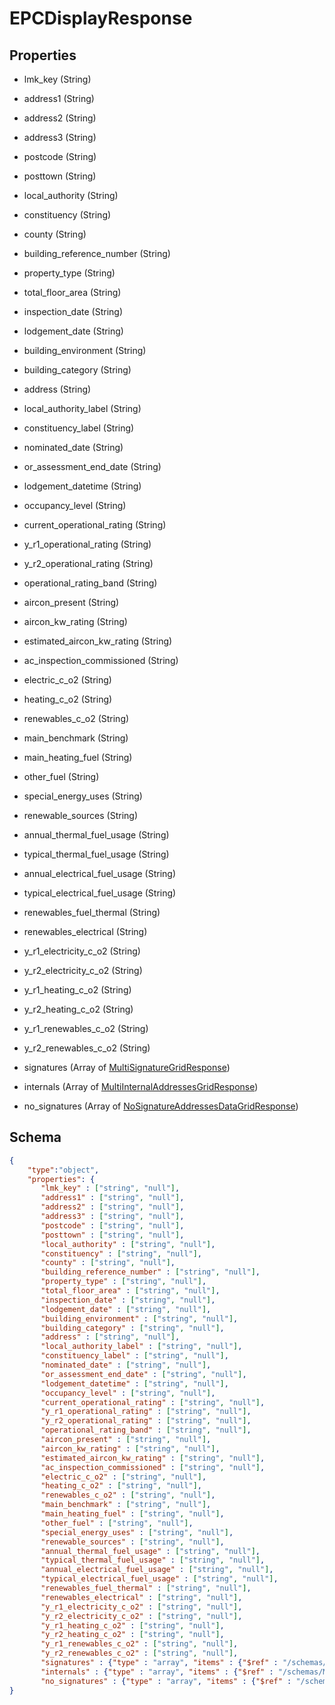 # EPCDisplayResponse
## Properties
- lmk_key (String)

   
- address1 (String)

   
- address2 (String)

   
- address3 (String)

   
- postcode (String)

   
- posttown (String)

   
- local_authority (String)

   
- constituency (String)

   
- county (String)

   
- building_reference_number (String)

   
- property_type (String)

   
- total_floor_area (String)

   
- inspection_date (String)

   
- lodgement_date (String)

   
- building_environment (String)

   
- building_category (String)

   
- address (String)

   
- local_authority_label (String)

   
- constituency_label (String)

   
- nominated_date (String)

   
- or_assessment_end_date (String)

   
- lodgement_datetime (String)

   
- occupancy_level (String)

   
- current_operational_rating (String)

   
- y_r1_operational_rating (String)

   
- y_r2_operational_rating (String)

   
- operational_rating_band (String)

   
- aircon_present (String)

   
- aircon_kw_rating (String)

   
- estimated_aircon_kw_rating (String)

   
- ac_inspection_commissioned (String)

   
- electric_c_o2 (String)

   
- heating_c_o2 (String)

   
- renewables_c_o2 (String)

   
- main_benchmark (String)

   
- main_heating_fuel (String)

   
- other_fuel (String)

   
- special_energy_uses (String)

   
- renewable_sources (String)

   
- annual_thermal_fuel_usage (String)

   
- typical_thermal_fuel_usage (String)

   
- annual_electrical_fuel_usage (String)

   
- typical_electrical_fuel_usage (String)

   
- renewables_fuel_thermal (String)

   
- renewables_electrical (String)

   
- y_r1_electricity_c_o2 (String)

   
- y_r2_electricity_c_o2 (String)

   
- y_r1_heating_c_o2 (String)

   
- y_r2_heating_c_o2 (String)

   
- y_r1_renewables_c_o2 (String)

   
- y_r2_renewables_c_o2 (String)

   
- signatures (Array of [MultiSignatureGridResponse](MultiSignatureGridResponse.md))

   
- internals (Array of [MultiInternalAddressesGridResponse](MultiInternalAddressesGridResponse.md))

   
- no_signatures (Array of [NoSignatureAddressesDataGridResponse](NoSignatureAddressesDataGridResponse.md))

   

## Schema
```json
{
    "type":"object",
    "properties": {
       "lmk_key" : ["string", "null"],
       "address1" : ["string", "null"],
       "address2" : ["string", "null"],
       "address3" : ["string", "null"],
       "postcode" : ["string", "null"],
       "posttown" : ["string", "null"],
       "local_authority" : ["string", "null"],
       "constituency" : ["string", "null"],
       "county" : ["string", "null"],
       "building_reference_number" : ["string", "null"],
       "property_type" : ["string", "null"],
       "total_floor_area" : ["string", "null"],
       "inspection_date" : ["string", "null"],
       "lodgement_date" : ["string", "null"],
       "building_environment" : ["string", "null"],
       "building_category" : ["string", "null"],
       "address" : ["string", "null"],
       "local_authority_label" : ["string", "null"],
       "constituency_label" : ["string", "null"],
       "nominated_date" : ["string", "null"],
       "or_assessment_end_date" : ["string", "null"],
       "lodgement_datetime" : ["string", "null"],
       "occupancy_level" : ["string", "null"],
       "current_operational_rating" : ["string", "null"],
       "y_r1_operational_rating" : ["string", "null"],
       "y_r2_operational_rating" : ["string", "null"],
       "operational_rating_band" : ["string", "null"],
       "aircon_present" : ["string", "null"],
       "aircon_kw_rating" : ["string", "null"],
       "estimated_aircon_kw_rating" : ["string", "null"],
       "ac_inspection_commissioned" : ["string", "null"],
       "electric_c_o2" : ["string", "null"],
       "heating_c_o2" : ["string", "null"],
       "renewables_c_o2" : ["string", "null"],
       "main_benchmark" : ["string", "null"],
       "main_heating_fuel" : ["string", "null"],
       "other_fuel" : ["string", "null"],
       "special_energy_uses" : ["string", "null"],
       "renewable_sources" : ["string", "null"],
       "annual_thermal_fuel_usage" : ["string", "null"],
       "typical_thermal_fuel_usage" : ["string", "null"],
       "annual_electrical_fuel_usage" : ["string", "null"],
       "typical_electrical_fuel_usage" : ["string", "null"],
       "renewables_fuel_thermal" : ["string", "null"],
       "renewables_electrical" : ["string", "null"],
       "y_r1_electricity_c_o2" : ["string", "null"],
       "y_r2_electricity_c_o2" : ["string", "null"],
       "y_r1_heating_c_o2" : ["string", "null"],
       "y_r2_heating_c_o2" : ["string", "null"],
       "y_r1_renewables_c_o2" : ["string", "null"],
       "y_r2_renewables_c_o2" : ["string", "null"],
       "signatures" : {"type" : "array", "items" : {"$ref" : "/schemas/MultiSignatureGrid"},
       "internals" : {"type" : "array", "items" : {"$ref" : "/schemas/MultiInternalAddressesGrid"},
       "no_signatures" : {"type" : "array", "items" : {"$ref" : "/schemas/NoSignatureAddressesDataGrid"}
}
```


